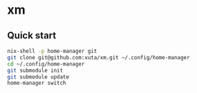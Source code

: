 # xm

## Quick start

```bash
nix-shell -p home-manager git
git clone git@github.com:xuta/xm.git ~/.config/home-manager
cd ~/.config/home-manager
git submodule init
git submodule update
home-manager switch
```
